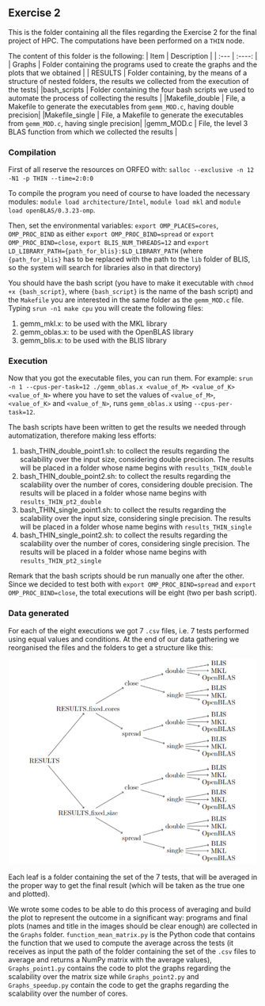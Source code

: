## Exercise 2
This is the folder containing all the files regarding the Exercise 2 for the final project of HPC. The computations have been performed on a `THIN` node.


The content of this folder is the following: 
| Item      | Description |
| :---        |    :----:   |
| Graphs      | Folder containing the programs used to create the graphs and the plots that we obtained      |
| RESULTS   | Folder containing, by the means of a structure of nested folders, the results we collected from the execution of the tests|
|bash_scripts | Folder containing the four bash scripts we used to automate the process of collecting the results | 
|Makefile_double | File, a Makefile to generate the executables from `gemm_MOD.c`, having double precision| 
|Makefile_single | File, a Makefile to generate the executables from `gemm_MOD.c`, having single precision| 
|gemm_MOD.c | File, the level 3 BLAS function from which we collected the results | 

### Compilation
First of all reserve the resources on ORFEO with: `salloc --exclusive -n 12 -N1 -p THIN --time=2:0:0`

To compile the program you need of course to have loaded the necessary modules: `module load architecture/Intel`, `module load mkl` and `module load openBLAS/0.3.23-omp`.

Then, set the environmental variables: `export OMP_PLACES=cores`, `OMP_PROC_BIND` as either `export OMP_PROC_BIND=spread` or `export OMP_PROC_BIND=close`, `export BLIS_NUM_THREADS=12` and `export LD_LIBRARY_PATH={path_for_blis}:$LD_LIBRARY_PATH` (where `{path_for_blis}` has to be replaced with the path to the `lib` folder of BLIS, so the system will search for libraries also in that directory)

You should have the bash script (you have to make it executable with `chmod +x {bash_script}`, where `{bash_script}` is the name of the bash script) and the `Makefile` you are interested in the same folder as the `gemm_MOD.c` file.
Typing `srun -n1 make cpu` you will create the following files: 
1. gemm_mkl.x: to be used with the MKL library
2. gemm_oblas.x: to be used with the OpenBLAS library
3. gemm_blis.x: to be used with the BLIS library


### Execution
Now that you got the executable files, you can run them. For example:
`srun -n 1 --cpus-per-task=12 ./gemm_oblas.x <value_of_M> <value_of_K> <value_of_N>`
where you have to set the values of `<value_of_M>`, `<value_of_K>` and `<value_of_N>`, runs `gemm_oblas.x` using `--cpus-per-task=12`.

The bash scripts have been written to get the results we needed through automatization, therefore making less efforts:
1. bash_THIN_double_point1.sh: to collect the results regarding the scalability over the input size, considering double precision. The results will be placed in a folder whose name begins with `results_THIN_double`
2. bash_THIN_double_point2.sh: to collect the results regarding the scalability over the number of cores, considering double precision. The results will be placed in a folder whose name begins with `results_THIN_pt2_double`
3. bash_THIN_single_point1.sh: to collect the results regarding the scalability over the input size, considering single precision. The results will be placed in a folder whose name begins with `results_THIN_single`
4. bash_THIN_single_point2.sh: to collect the results regarding the scalability over the number of cores, considering single precision. The results will be placed in a folder whose name begins with `results_THIN_pt2_single`

Remark that the bash scripts should be run manually one after the other. Since we decided to test both with `export OMP_PROC_BIND=spread` and `export OMP_PROC_BIND=close`, the total executions will be eight (two per bash script).

### Data generated
For each of the eight executions we got 7 `.csv` files, i.e. 7 tests performed using equal values and conditions. At the end of our data gathering we reorganised the files and the folders to get a structure like this:

<p align="center">
<img src="/Exercise_2/RESULTS/folders.png" alt="Structure" width="500"/>
</p>

Each leaf is a folder containing the set of the 7 tests, that will be averaged in the proper way to get the final result (which will be taken as the true one and plotted).

We wrote some codes to be able to do this process of averaging and build the plot to represent the outcome in a significant way: programs and final plots (names and title in the images should be clear enough) are collected in the `Graphs` folder. `function_mean_matrix.py` is the Python code that contains the function that we used to compute the average across the tests (it receives as input the path of the folder containing the set of the `.csv` files to average and returns a NumPy matrix with the average values), `Graphs_point1.py` contains the code to plot the graphs regarding the scalability over the matrix size while `Graphs_point2.py` and `Graphs_speedup.py` contain the code to get the graphs regarding the scalability over the number of cores.

